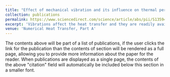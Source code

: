```yaml
---
title: "Effect of mechanical vibration and its influence on thermal performance of a nanofluid heat exchanger"
collection: publications
permalink: https://www.sciencedirect.com/science/article/abs/pii/S1359431124016302
excerpt: 'Vibrations affect the heat transfer and they are readily available, why not utilize them?'
venue: 'Numerical Heat Transfer, Part A'
---
```


The contents above will be part of a list of publications, if the user clicks the link for the publication than the contents of section will be rendered as a full page, allowing you to provide more information about the paper for the reader. When publications are displayed as a single page, the contents of the above "citation" field will automatically be included below this section in a smaller font.
